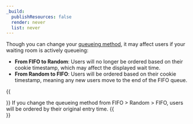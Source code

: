 ```yaml
---
_build:
  publishResources: false
  render: never
  list: never
---
```

Though you can change your [queueing method](/reference/queueing-methods), it may affect users if your waiting room is actively queueing:

- **From FIFO to Random**: Users will no longer be ordered based on their cookie timestamp, which may affect the displayed wait time.
- **From Random to FIFO**: Users will be ordered based on their cookie timestamp, meaning any new users move to the end of the FIFO queue.

{{<Aside type="note">}}
If you change the queueing method from FIFO > Random > FIFO, users will be ordered by their original entry time.
{{</Aside>}}
